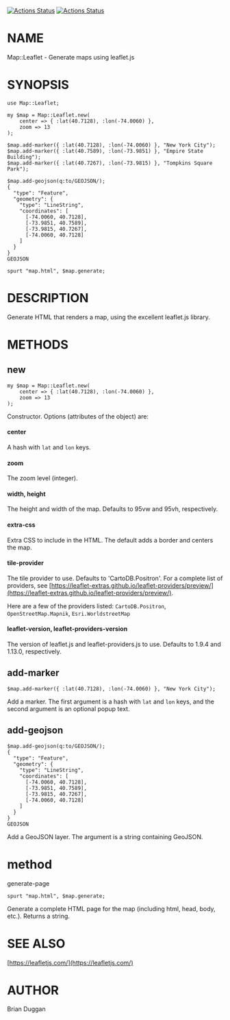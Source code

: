 [![Actions Status](https://github.com/bduggan/raku-leaflet/actions/workflows/linux.yml/badge.svg)](https://github.com/bduggan/raku-leaflet/actions/workflows/linux.yml)
[![Actions Status](https://github.com/bduggan/raku-leaflet/actions/workflows/macos.yml/badge.svg)](https://github.com/bduggan/raku-leaflet/actions/workflows/macos.yml)

NAME
====

Map::Leaflet - Generate maps using leaflet.js

SYNOPSIS
========

    use Map::Leaflet;

    my $map = Map::Leaflet.new(
        center => { :lat(40.7128), :lon(-74.0060) },
        zoom => 13
    );

    $map.add-marker({ :lat(40.7128), :lon(-74.0060) }, "New York City");
    $map.add-marker({ :lat(40.7589), :lon(-73.9851) }, "Empire State Building");
    $map.add-marker({ :lat(40.7267), :lon(-73.9815) }, "Tompkins Square Park");

    $map.add-geojson(q:to/GEOJSON/);
    {
      "type": "Feature",
      "geometry": {
        "type": "LineString",
        "coordinates": [
          [-74.0060, 40.7128],
          [-73.9851, 40.7589],
          [-73.9815, 40.7267],
          [-74.0060, 40.7128]
        ]
      }
    }
    GEOJSON

    spurt "map.html", $map.generate;

DESCRIPTION
===========

Generate HTML that renders a map, using the excellent leaflet.js library.

METHODS
=======

new
---

    my $map = Map::Leaflet.new(
        center => { :lat(40.7128), :lon(-74.0060) },
        zoom => 13
    );

Constructor. Options (attributes of the object) are:

#### center

A hash with `lat` and `lon` keys.

#### zoom

The zoom level (integer).

#### width, height

The height and width of the map. Defaults to 95vw and 95vh, respectively.

#### extra-css

Extra CSS to include in the HTML. The default adds a border and centers the map.

#### tile-provider

The tile provider to use. Defaults to 'CartoDB.Positron'. For a complete list of providers, see [https://leaflet-extras.github.io/leaflet-providers/preview/](https://leaflet-extras.github.io/leaflet-providers/preview/).

Here are a few of the providers listed: `CartoDB.Positron`, `OpenStreetMap.Mapnik`, `Esri.WorldstreetMap`

#### leaflet-version, leaflet-providers-version

The version of leaflet.js and leaflet-providers.js to use. Defaults to 1.9.4 and 1.13.0, respectively.

add-marker
----------

    $map.add-marker({ :lat(40.7128), :lon(-74.0060) }, "New York City");

Add a marker. The first argument is a hash with `lat` and `lon` keys, and the second argument is an optional popup text.

add-geojson
-----------

    $map.add-geojson(q:to/GEOJSON/);
    {
      "type": "Feature",
      "geometry": {
        "type": "LineString",
        "coordinates": [
          [-74.0060, 40.7128],
          [-73.9851, 40.7589],
          [-73.9815, 40.7267],
          [-74.0060, 40.7128]
        ]
      }
    }
    GEOJSON

Add a GeoJSON layer. The argument is a string containing GeoJSON.

method
======

generate-page

    spurt "map.html", $map.generate;

Generate a complete HTML page for the map (including html, head, body, etc.). Returns a string.

SEE ALSO
========

[https://leafletjs.com/](https://leafletjs.com/)

AUTHOR
======

Brian Duggan

